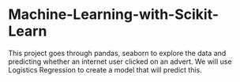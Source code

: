 # Machine-Learning-with-Scikit-Learn
This project goes through pandas, seaborn to explore the data and predicting whether an internet user clicked on an advert. We will use Logistics Regression to create a model that will predict this.
